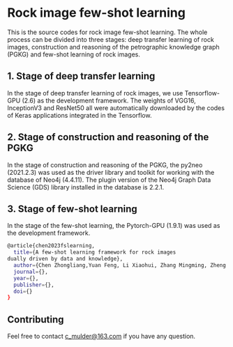 # Rock image few-shot learning
This is the source codes for rock image few-shot learning. The whole process can be divided into three stages: deep transfer learning of rock images, construction and reasoning of the petrographic knowledge graph (PGKG) and few-shot learning of rock images.
    

## 1. Stage of deep transfer learning
In the stage of deep transfer learning  of rock images, we use Tensorflow-GPU (2.6) as the development framework. The weights of VGG16, InceptionV3 and ResNet50 all were automatically downloaded by the codes of Keras applications integrated in the Tensorflow.

## 2. Stage of construction and reasoning of the PGKG
In the stage of construction and reasoning of the PGKG, the py2neo (2021.2.3) was used as the driver library and toolkit for working with the database of Neo4j (4.4.11). The plugin version of the Neo4j Graph Data Science (GDS) library installed in the database is 2.2.1. 

## 3. Stage of few-shot learning
In the stage of the few-shot learning, the Pytorch-GPU (1.9.1) was used as the development framework. 


```bash
@article{chen2023fslearning,
  title={A few-shot learning framework for rock images
dually driven by data and knowledge},
  author={Chen Zhongliang,Yuan Feng, Li Xiaohui, Zhang Mingming, Zheng Chaojie},
  journal={},
  year={},
  publisher={},
  doi={}
}
```

## Contributing
Feel free to contact c_mulder@163.com if you have any question.
